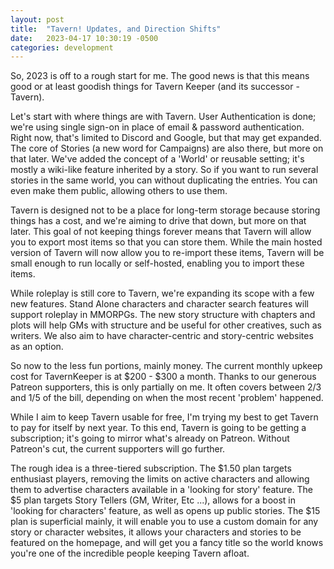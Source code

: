 ```yaml
---
layout: post
title:  "Tavern! Updates, and Direction Shifts"
date:   2023-04-17 10:30:19 -0500
categories: development
---
```


So, 2023 is off to a rough start for me. The good news is that this means good or at least goodish things for Tavern Keeper (and its successor - Tavern). 

Let's start with where things are with Tavern. User Authentication is done; we're using single sign-on in place of email & password authentication. Right now, that's limited to Discord and Google, but that may get expanded. The core of Stories (a new word for Campaigns) are also there, but more on that later. We've added the concept of a 'World' or reusable setting; it's mostly a wiki-like feature inherited by a story. So if you want to run several stories in the same world, you can without duplicating the entries. You can even make them public, allowing others to use them. 

Tavern is designed not to be a place for long-term storage because storing things has a cost, and we're aiming to drive that down, but more on that later. This goal of not keeping things forever means that Tavern will allow you to export most items so that you can store them. While the main hosted version of Tavern will now allow you to re-import these items, Tavern will be small enough to run locally or self-hosted, enabling you to import these items.

While roleplay is still core to Tavern, we're expanding its scope with a few new features. Stand Alone characters and character search features will support roleplay in MMORPGs. The new story structure with chapters and plots will help GMs with structure and be useful for other creatives, such as writers. We also aim to have character-centric and story-centric websites as an option. 

So now to the less fun portions, mainly money. The current monthly upkeep cost for TavernKeeper is at $200 - $300 a month. Thanks to our generous Patreon supporters, this is only partially on me. It often covers between 2/3 and 1/5 of the bill, depending on when the most recent 'problem' happened. 

While I aim to keep Tavern usable for free, I'm trying my best to get Tavern to pay for itself by next year. To this end, Tavern is going to be getting a subscription; it's going to mirror what's already on Patreon. Without Patreon's cut, the current supporters will go further.  

The rough idea is a three-tiered subscription. The $1.50 plan targets enthusiast players, removing the limits on active characters and allowing them to advertise characters available in a 'looking for story' feature. The $5 plan targets Story Tellers (GM, Writer, Etc ...), allows for a boost in 'looking for characters' feature, as well as opens up public stories. The $15 plan is superficial mainly, it will enable you to use a custom domain for any story or character websites, it allows your characters and stories to be featured on the homepage, and will get you a fancy title so the world knows you're one of the incredible people keeping Tavern afloat. 


